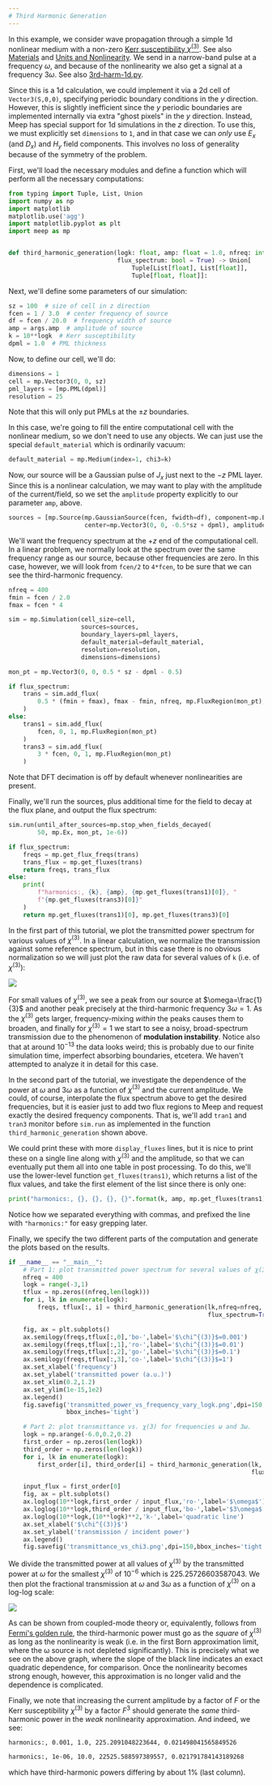```yaml
---
# Third Harmonic Generation
---
```


In this example, we consider wave propagation through a simple 1d nonlinear medium with a non-zero [Kerr susceptibility $\chi^{(3)}$](https://en.wikipedia.org/wiki/Kerr_effect). See also [Materials](../Materials.md#nonlinearity) and [Units and Nonlinearity](../Units_and_Nonlinearity.md). We send in a narrow-band pulse at a frequency $\omega$, and because of the nonlinearity we also get a signal at a frequency $3\omega$. See also [3rd-harm-1d.py](https://github.com/NanoComp/meep/blob/master/python/examples/3rd-harm-1d.py).

Since this is a 1d calculation, we could implement it via a 2d cell of `Vector3(S,0,0)`, specifying periodic boundary conditions in the $y$ direction. However, this is slightly inefficient since the $y$ periodic boundaries are implemented internally via extra "ghost pixels" in the $y$ direction. Instead, Meep has special support for 1d simulations in the $z$ direction. To use this, we must explicitly set `dimensions` to `1`, and in that case we can *only* use $E_x$ (and $D_x$) and $H_y$ field components. This involves no loss of generality because of the symmetry of the problem.

First, we'll load the necessary modules and define a function which will perform all the necessary computations:

```py
from typing import Tuple, List, Union
import numpy as np
import matplotlib
matplotlib.use('agg')
import matplotlib.pyplot as plt
import meep as mp


def third_harmonic_generation(logk: float, amp: float = 1.0, nfreq: int = 10,
                              flux_spectrum: bool = True) -> Union[
                                  Tuple[List[float], List[float]],
                                  Tuple[float, float]]:
```

Next, we'll define some parameters of our simulation:

```py
sz = 100  # size of cell in z direction
fcen = 1 / 3.0  # center frequency of source
df = fcen / 20.0  # frequency width of source
amp = args.amp  # amplitude of source
k = 10**logk  # Kerr susceptibility
dpml = 1.0  # PML thickness
```

Now, to define our cell, we'll do:

```py
dimensions = 1
cell = mp.Vector3(0, 0, sz)
pml_layers = [mp.PML(dpml)]
resolution = 25
```

Note that this will only put PMLs at the $\pm z$ boundaries.

In this case, we're going to fill the entire computational cell with the nonlinear medium, so we don't need to use any objects. We can just use the special `default_material` which is ordinarily vacuum:

```py
default_material = mp.Medium(index=1, chi3=k)
```

Now, our source will be a Gaussian pulse of $J_x$ just next to the $-z$ PML layer. Since this is a nonlinear calculation, we may want to play with the amplitude of the current/field, so we set the `amplitude` property explicitly to our parameter `amp`, above.

```py
sources = [mp.Source(mp.GaussianSource(fcen, fwidth=df), component=mp.Ex,
                     center=mp.Vector3(0, 0, -0.5*sz + dpml), amplitude=amp)]
```

We'll want the frequency spectrum at the $+z$ end of the computational cell. In a linear problem, we normally look at the spectrum over the same frequency range as our source, because other frequencies are zero. In this case, however, we will look from `fcen/2` to `4*fcen`, to be sure that we can see the third-harmonic frequency.

```py
nfreq = 400
fmin = fcen / 2.0
fmax = fcen * 4

sim = mp.Simulation(cell_size=cell,
                    sources=sources,
                    boundary_layers=pml_layers,
                    default_material=default_material,
                    resolution=resolution,
                    dimensions=dimensions)

mon_pt = mp.Vector3(0, 0, 0.5 * sz - dpml - 0.5)

if flux_spectrum:
    trans = sim.add_flux(
        0.5 * (fmin + fmax), fmax - fmin, nfreq, mp.FluxRegion(mon_pt),
    )
else:
    trans1 = sim.add_flux(
        fcen, 0, 1, mp.FluxRegion(mon_pt)
    )
    trans3 = sim.add_flux(
        3 * fcen, 0, 1, mp.FluxRegion(mon_pt)
    )
```

Note that DFT decimation is off by default whenever nonlinearities are present.

Finally, we'll run the sources, plus additional time for the field to decay at the flux plane, and output the flux spectrum:

```py
sim.run(until_after_sources=mp.stop_when_fields_decayed(
        50, mp.Ex, mon_pt, 1e-6))

if flux_spectrum:
    freqs = mp.get_flux_freqs(trans)
    trans_flux = mp.get_fluxes(trans)
    return freqs, trans_flux
else:
    print(
        f"harmonics:, {k}, {amp}, {mp.get_fluxes(trans1)[0]}, "
        f"{mp.get_fluxes(trans3)[0]}"
    )
    return mp.get_fluxes(trans1)[0], mp.get_fluxes(trans3)[0]
```

In the first part of this tutorial, we plot the transmitted power spectrum for various values of $\chi^{(3)}$. In a linear calculation, we normalize the transmission against some reference spectrum, but in this case there is no obvious normalization so we will just plot the raw data for several values of `k` (i.e. of $\chi^{(3)}$):

![](../images/3rd-harm-1d-flux.png#center)

For small values of $\chi^{(3)}$, we see a peak from our source at $\omega=\frac{1}{3}$ and another peak precisely at the third-harmonic frequency $3\omega=1$. As the $\chi^{(3)}$ gets larger, frequency-mixing *within* the peaks causes them to broaden, and finally for $\chi^{(3)}=1$ we start to see a noisy, broad-spectrum transmission due to the phenomenon of **modulation instability**. Notice also that at around $10^{-13}$ the data looks weird; this is probably due to our finite simulation time, imperfect absorbing boundaries, etcetera. We haven't attempted to analyze it in detail for this case.

In the second part of the tutorial, we investigate the dependence of the power at $\omega$ and $3\omega$ as a function of $\chi^{(3)}$ and the current amplitude. We could, of course, interpolate the flux spectrum above to get the desired frequencies, but it is easier just to add two flux regions to Meep and request exactly the desired frequency components. That is, we'll add `tran1` and `tran3` monitor before `sim.run` as implemented in the function `third_harmonic_generation` shown above.

We could print these with more `display_fluxes` lines, but it is nice to print these on a single line along with $\chi^{(3)}$ and the amplitude, so that we can eventually put them all into one table in post processing. To do this, we'll use the lower-level function `get_fluxes(trans1)`, which returns a list of the flux values, and take the first element of the list since there is only one:

```py
print("harmonics:, {}, {}, {}, {}".format(k, amp, mp.get_fluxes(trans1)[0], mp.get_fluxes(trans3)[0]))
```

Notice how we separated everything with commas, and prefixed the line with `"harmonics:"` for easy grepping later.

Finally, we specify the two different parts of the computation and generate the plots based on the results.

```py
if __name__ == "__main__":
    # Part 1: plot transmitted power spectrum for several values of χ(3).
    nfreq = 400
    logk = range(-3,1)
    tflux = np.zeros((nfreq,len(logk)))
    for i, lk in enumerate(logk):
        freqs, tflux[:, i] = third_harmonic_generation(lk,nfreq=nfreq,
                                                       flux_spectrum=True)

    fig, ax = plt.subplots()
    ax.semilogy(freqs,tflux[:,0],'bo-',label='$\chi^{(3)}$=0.001')
    ax.semilogy(freqs,tflux[:,1],'ro-',label='$\chi^{(3)}$=0.01')
    ax.semilogy(freqs,tflux[:,2],'go-',label='$\chi^{(3)}$=0.1')
    ax.semilogy(freqs,tflux[:,3],'co-',label='$\chi^{(3)}$=1')
    ax.set_xlabel('frequency')
    ax.set_ylabel('transmitted power (a.u.)')
    ax.set_xlim(0.2,1.2)
    ax.set_ylim(1e-15,1e2)
    ax.legend()
    fig.savefig('transmitted_power_vs_frequency_vary_logk.png',dpi=150,
                bbox_inches='tight')

    # Part 2: plot transmittance vs. χ(3) for frequencies ω and 3ω.
    logk = np.arange(-6.0,0.2,0.2)
    first_order = np.zeros(len(logk))
    third_order = np.zeros(len(logk))
    for i, lk in enumerate(logk):
        first_order[i], third_order[i] = third_harmonic_generation(lk,
                                                                   flux_spectrum=False)

    input_flux = first_order[0]
    fig, ax = plt.subplots()
    ax.loglog(10**logk,first_order / input_flux,'ro-',label='$\omega$')
    ax.loglog(10**logk,third_order / input_flux,'bo-',label='$3\omega$')
    ax.loglog(10**logk,(10**logk)**2,'k-',label='quadratic line')
    ax.set_xlabel('$\chi^{(3)}$')
    ax.set_ylabel('transmission / incident power')
    ax.legend()
    fig.savefig('transmittance_vs_chi3.png',dpi=150,bbox_inches='tight')
```

We divide the transmitted power at all values of $\chi^{(3)}$ by the transmitted power at $\omega$ for the smallest $\chi^{(3)}$ of $10^{-6}$ which is 225.25726603587043. We then plot the fractional transmission at $\omega$ and $3\omega$ as a function of $\chi^{(3)}$ on a log-log scale:

![](../images/3rd-harm-1d-vs-chi.png#center)

As can be shown from coupled-mode theory or, equivalently, follows from [Fermi's golden rule](https://en.wikipedia.org/wiki/Fermi's_golden_rule), the third-harmonic power must go as the *square* of $\chi^{(3)}$ as long as the nonlinearity is weak (i.e. in the first Born approximation limit, where the ω source is not depleted significantly). This is precisely what we see on the above graph, where the slope of the black line indicates an exact quadratic dependence, for comparison. Once the nonlinearity becomes strong enough, however, this approximation is no longer valid and the dependence is complicated.

Finally, we note that increasing the current amplitude by a factor of $F$ or the Kerr susceptibility $\chi^{(3)}$ by a factor $F^3$ should generate the *same* third-harmonic power in the *weak* nonlinearity approximation. And indeed, we see:

```sh
harmonics:, 0.001, 1.0, 225.2091048223644, 0.021498041565849526
```

```sh
harmonics:, 1e-06, 10.0, 22525.588597389557, 0.021791784143189268
```

which have third-harmonic powers differing by about 1% (last column).
